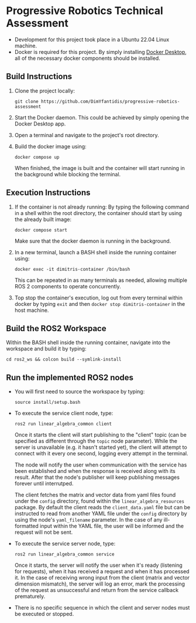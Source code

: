 # Progressive Robotics Technical Assessment

* Development for this project took place in a Ubuntu 22.04 Linux machine. 
* Docker is required for this project. By simply installing [Docker Desktop](https://www.docker.com/products/docker-desktop/), all of the necessary docker components should be installed.


## Build Instructions

1. Clone the project locally:
    ```
    git clone https://github.com/DimYfantidis/progressive-robotics-assessment
    ```
2. Start the Docker daemon. This could be achieved by simply opening the Docker Desktop app.

3. Open a terminal and navigate to the project's root directory.

4. Build the docker image using:
    ```
    docker compose up
    ```
    When finished, the image is built and the container will start running in the background while blocking the terminal.


## Execution Instructions

1. If the container is not already running: By typing the following command in a shell within the root directory, the container should start by using the already built image:
    ```
    docker compose start
    ```
    Make sure that the docker daemon is running in the background.

2. In a new terminal, launch a BASH shell inside the running container using:
    ```
    docker exec -it dimitris-container /bin/bash
    ```
    This can be repeated in as many terminals as needed, allowing multiple ROS 2 components to operate concurrently.

3. Top stop the container's execution, log out from every terminal within docker by typing `exit` and then `docker stop dimitris-container` in the host machine.

## Build the ROS2 Workspace 

Within the BASH shell inside the running container, navigate into the workspace and build it by typing:
```
cd ros2_ws && colcon build --symlink-install
```

## Run the implemented ROS2 nodes

* You will first need to source the workspace by typing:
    ```
    source install/setup.bash
    ```

* To execute the service client node, type:
    ```
    ros2 run linear_algebra_common client
    ```

    Once it starts the client will start publishing to the "client" topic (can be specified as different through the `topic` node parameter). 
    While the server is unavailable (e.g. it hasn't started yet), the client will attempt to connect with it every one second, logging every attempt
    in the terminal.  

    The node will notify the user when communication with the service has been established and when the response is received along with its result. 
    After that the node's publisher will keep publishing messages forever until interrutped.  

    The client fetches the matrix and vector data from yaml files found under the `config` directory, found within the `linear_algebra_resources` package. 
    By default the client reads the `client_data.yaml` file but can be instructed to read from another YAML file under the `config` directory by using the 
    node's `yaml_filename` parameter. In the case of any ill-formatted input within the YAML file, the user will be informed and the request will not be sent.  

* To execute the service server node, type:
    ```
    ros2 run linear_algebra_common service
    ```

    Once it starts, the server will notify the user when it's ready (listening for requests), when it has received a request and when it has processed it. 
    In the case of receiving wrong input from the client (matrix and vector dimension mismatch), the server will log an error, mark the processing of 
    the request as unsuccessful and return from the service callback prematurely.

* There is no specific sequence in which the client and server nodes must be executed or stopped.

